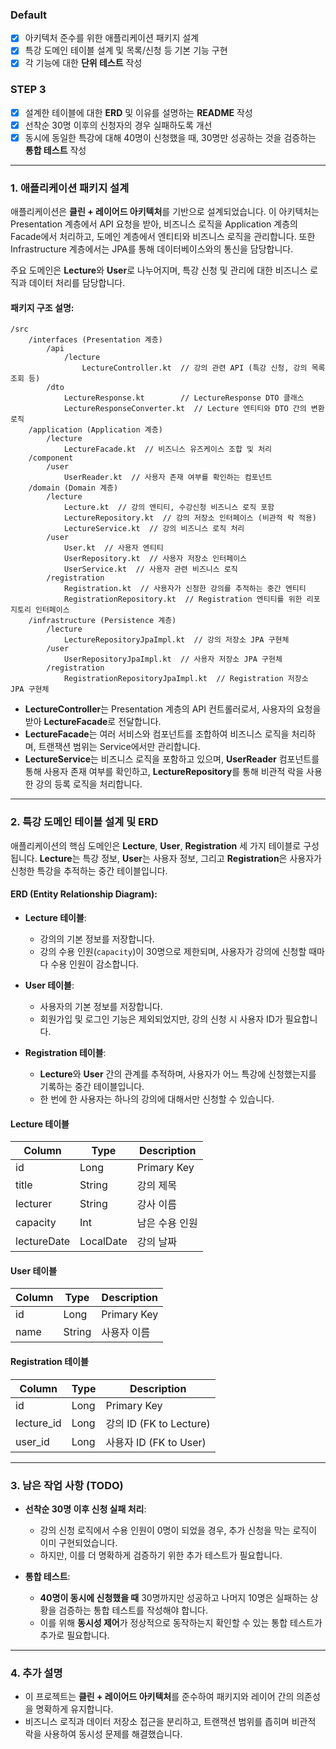
### **Default**

- [X] 아키텍처 준수를 위한 애플리케이션 패키지 설계
- [X] 특강 도메인 테이블 설계 및 목록/신청 등 기본 기능 구현
- [X] 각 기능에 대한 **단위 테스트** 작성

### **STEP 3**

- [X] 설계한 테이블에 대한 **ERD** 및 이유를 설명하는 **README** 작성
- [X] 선착순 30명 이후의 신청자의 경우 실패하도록 개선
- [X] 동시에 동일한 특강에 대해 40명이 신청했을 때, 30명만 성공하는 것을 검증하는 **통합 테스트** 작성

---

### 1. **애플리케이션 패키지 설계**

애플리케이션은 **클린 + 레이어드 아키텍처**를 기반으로 설계되었습니다. 이 아키텍처는 Presentation 계층에서 API 요청을 받아, 비즈니스 로직을 Application 계층의 Facade에서 처리하고, 도메인 계층에서 엔티티와 비즈니스 로직을 관리합니다. 또한 Infrastructure 계층에서는 JPA를 통해 데이터베이스와의 통신을 담당합니다.

주요 도메인은 **Lecture**와 **User**로 나누어지며, 특강 신청 및 관리에 대한 비즈니스 로직과 데이터 처리를 담당합니다.

#### **패키지 구조 설명**:

```plaintext
/src
    /interfaces (Presentation 계층)
        /api
            /lecture
                LectureController.kt  // 강의 관련 API (특강 신청, 강의 목록 조회 등)
        /dto
            LectureResponse.kt        // LectureResponse DTO 클래스
            LectureResponseConverter.kt  // Lecture 엔티티와 DTO 간의 변환 로직
    /application (Application 계층)
        /lecture
            LectureFacade.kt  // 비즈니스 유즈케이스 조합 및 처리
    /component
        /user
            UserReader.kt  // 사용자 존재 여부를 확인하는 컴포넌트
    /domain (Domain 계층)
        /lecture
            Lecture.kt  // 강의 엔티티, 수강신청 비즈니스 로직 포함
            LectureRepository.kt  // 강의 저장소 인터페이스 (비관적 락 적용)
            LectureService.kt  // 강의 비즈니스 로직 처리
        /user
            User.kt  // 사용자 엔티티
            UserRepository.kt  // 사용자 저장소 인터페이스
            UserService.kt  // 사용자 관련 비즈니스 로직
        /registration
            Registration.kt  // 사용자가 신청한 강의를 추적하는 중간 엔티티
            RegistrationRepository.kt  // Registration 엔티티를 위한 리포지토리 인터페이스
    /infrastructure (Persistence 계층)
        /lecture
            LectureRepositoryJpaImpl.kt  // 강의 저장소 JPA 구현체
        /user
            UserRepositoryJpaImpl.kt  // 사용자 저장소 JPA 구현체
        /registration
            RegistrationRepositoryJpaImpl.kt  // Registration 저장소 JPA 구현체
```

- **LectureController**는 Presentation 계층의 API 컨트롤러로서, 사용자의 요청을 받아 **LectureFacade**로 전달합니다.
- **LectureFacade**는 여러 서비스와 컴포넌트를 조합하여 비즈니스 로직을 처리하며, 트랜잭션 범위는 Service에서만 관리합니다.
- **LectureService**는 비즈니스 로직을 포함하고 있으며, **UserReader** 컴포넌트를 통해 사용자 존재 여부를 확인하고, **LectureRepository**를 통해 비관적 락을 사용한 강의 등록 로직을 처리합니다.

---

### 2. **특강 도메인 테이블 설계 및 ERD**

애플리케이션의 핵심 도메인은 **Lecture**, **User**, **Registration** 세 가지 테이블로 구성됩니다. **Lecture**는 특강 정보, **User**는 사용자 정보, 그리고 **Registration**은 사용자가 신청한 특강을 추적하는 중간 테이블입니다.

#### **ERD (Entity Relationship Diagram)**:

- **Lecture 테이블**:
    - 강의의 기본 정보를 저장합니다.
    - 강의 수용 인원(`capacity`)이 30명으로 제한되며, 사용자가 강의에 신청할 때마다 수용 인원이 감소합니다.

- **User 테이블**:
    - 사용자의 기본 정보를 저장합니다.
    - 회원가입 및 로그인 기능은 제외되었지만, 강의 신청 시 사용자 ID가 필요합니다.

- **Registration 테이블**:
    - **Lecture**와 **User** 간의 관계를 추적하며, 사용자가 어느 특강에 신청했는지를 기록하는 중간 테이블입니다.
    - 한 번에 한 사용자는 하나의 강의에 대해서만 신청할 수 있습니다.

#### **Lecture 테이블**

| Column    | Type | Description       |
| --------- | ---- | ----------------- |
| id        | Long | Primary Key       |
| title     | String | 강의 제목          |
| lecturer  | String | 강사 이름         |
| capacity  | Int  | 남은 수용 인원      |
| lectureDate | LocalDate | 강의 날짜  |

#### **User 테이블**

| Column | Type  | Description |
| ------ | ----- | ----------- |
| id     | Long  | Primary Key |
| name   | String| 사용자 이름 |

#### **Registration 테이블**

| Column     | Type  | Description         |
| ---------- | ----- | ------------------- |
| id         | Long  | Primary Key         |
| lecture_id | Long  | 강의 ID (FK to Lecture) |
| user_id    | Long  | 사용자 ID (FK to User)   |

---

### 3. **남은 작업 사항 (TODO)**

- **선착순 30명 이후 신청 실패 처리**:
    - 강의 신청 로직에서 수용 인원이 0명이 되었을 경우, 추가 신청을 막는 로직이 이미 구현되었습니다.
    - 하지만, 이를 더 명확하게 검증하기 위한 추가 테스트가 필요합니다.

- **통합 테스트**:
    - **40명이 동시에 신청했을 때** 30명까지만 성공하고 나머지 10명은 실패하는 상황을 검증하는 통합 테스트를 작성해야 합니다.
    - 이를 위해 **동시성 제어**가 정상적으로 동작하는지 확인할 수 있는 통합 테스트가 추가로 필요합니다.

---

### 4. **추가 설명**
- 이 프로젝트는 **클린 + 레이어드 아키텍처**를 준수하여 패키지와 레이어 간의 의존성을 명확하게 유지합니다.
- 비즈니스 로직과 데이터 저장소 접근을 분리하고, 트랜잭션 범위를 좁히며 비관적 락을 사용하여 동시성 문제를 해결했습니다.
